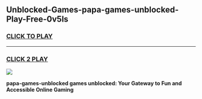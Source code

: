 
## Unblocked-Games-papa-games-unblocked-Play-Free-0v5ls
<h3>
<a href="https://premium76.site?title=papa-games-unblocked&ref=10A">CLICK TO PLAY</a></h3>
<hr>

<h3>
<a href="https://premium76.site?title=papa-games-unblocked&ref=10A">CLICK 2 PLAY</a>
  
</h3>

<a href="https://premium76.site?title=papa-games-unblocked&ref=10A"><img src="https://clearcache.store/games.png"></a>


**papa-games-unblocked games unblocked: Your Gateway to Fun and Accessible Online Gaming**
